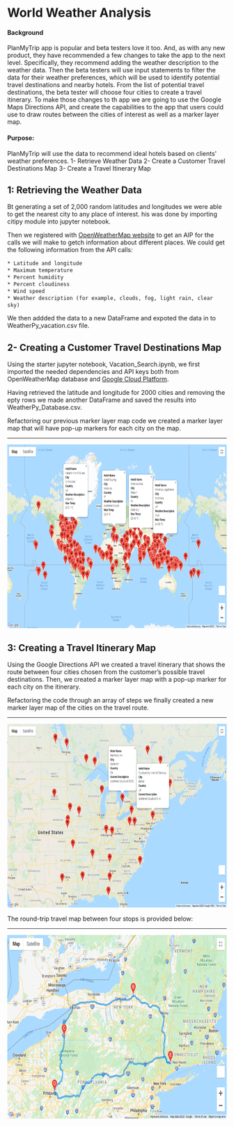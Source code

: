 # World Weather Analysis

#### Background
PlanMyTrip app is popular and beta testers love it too. And, as with any new product, they have recommended a few changes to take the app to the next level. Specifically, they recommend adding the weather description to the weather data. Then the beta testers will use input statements to filter the data for their weather preferences, which will be used to identify potential travel destinations and nearby hotels. From the list of potential travel destinations, the beta tester will choose four cities to create a travel itinerary. To make those changes to th app we are going to use the Google Maps Directions API, and create the capabilities to the app that users could use to draw routes between the cities of interest as well as a marker layer map.


#### Purpose: 
PlanMyTrip will use the data to recommend ideal hotels based on clients' weather preferences.
  1- Retrieve Weather Data
  2- Create a Customer Travel Destinations Map
  3- Create a Travel Itinerary Map

## 1: Retrieving the Weather Data
  
Bt generating a set of 2,000 random latitudes and longitudes we were able to get the nearest city to any place of interest. his was done by importing citipy module into jupyter notebook.

Then we registered with [OpenWeatherMap website](https://openweathermap.org/) to get an AIP for the calls we will make to getch information about different places.
We could get the following information from the API calls:

    * Latitude and longitude
    * Maximum temperature
    * Percent humidity
    * Percent cloudiness
    * Wind speed
    * Weather description (for example, clouds, fog, light rain, clear sky)

We then addded the data to a new DataFrame and expoted the data in to WeatherPy_vacation.csv file.

## 2- Creating a Customer Travel Destinations Map
Using the starter jupyter notebook, Vacation_Search.ipynb, we first imported the needed dependencies and API keys both from OpenWeatherMap database and [Google Cloud Platform](https://cloud.google.com/).

Having retrieved the latitude and longitude for 2000 cities and removing the epty rows we made another DataFrame and saved the results into WeatherPy_Database.csv.

Refactoring our previous marker layer map code we created a marker layer map that will have pop-up markers for each city on the map.

--------------------------------------------------
<img src="https://github.com/BHashemi2021/World_Weather_Analysis/blob/main/Vacation_Search/WeatherPy_vacation_map.png" width="750" height="422">


## 3: Creating a Travel Itinerary Map 
Using the Google Directions API we created a travel itinerary that shows the route between four cities chosen from the customer’s possible travel destinations. Then, we created a marker layer map with a pop-up marker for each city on the itinerary.

Refactoring the code through an array of steps we finally created a new marker layer map of the cities on the travel route.

--------------------------------
<img src="https://github.com/BHashemi2021/World_Weather_Analysis/blob/main/Vacation_Itinerary/WeatherPy_travel_map_markers.png" width="750" height="422">  


The round-trip travel map between four stops is provided below:

---------------------------------
<img src="https://github.com/BHashemi2021/World_Weather_Analysis/blob/main/Vacation_Itinerary/WeatherPy_travel_map%20.png" width="750" height="422">


